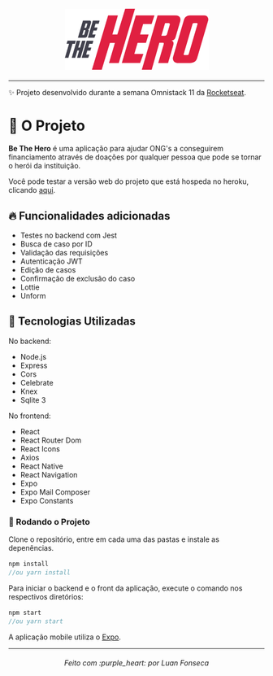 
<h4 align="center">
<img src="https://github.com/luanfonsecap/be-the-hero/blob/master/mobile/src/assets/logo@3x.png?raw=true" />
</h4>

---
:sparkles: Projeto desenvolvido durante a semana Omnistack 11 da [Rocketseat](https://github.com/Rocketseat). 

# :muscle: O Projeto

**Be The Hero** é uma aplicação para ajudar ONG's a conseguirem financiamento através de doações por qualquer pessoa que pode se tornar o herói da instituição.

Você pode testar a versão web do projeto que está hospeda no heroku, clicando [aqui](https://heuristic-leakey-faeba2.netlify.app/).

## :fire: Funcionalidades adicionadas

 - Testes no backend com Jest
 - Busca de caso por ID
 - Validação das requisições 
 - Autenticação JWT
 - Edição de casos
 - Confirmação de exclusão do caso
 - Lottie
 - Unform

## :rocket: Tecnologias Utilizadas

No backend:

- Node.js
- Express
- Cors
- Celebrate
- Knex
- Sqlite 3

No frontend:

- React
- React Router Dom
- React Icons
- Axios
- React Native
- React Navigation
- Expo
- Expo Mail Composer
- Expo Constants

### :dvd: Rodando o Projeto

Clone o repositório, entre em cada uma das pastas e instale as depenências.
```javascript
npm install 
//ou yarn install
```

Para iniciar o backend e o front da aplicação, execute o comando nos respectivos diretórios:
```javascript
npm start
//ou yarn start
```

A aplicação mobile utiliza o [Expo](https://expo.io/).

---

<h6 align="center">
	Feito com :purple_heart: por Luan Fonseca
</h6>
